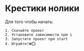 # Крестики нолики

Для того чтобы начать:
```
1. Скачайте проект
2. Установите зависимости npm i
3. Запустите проект npm start
4. Играйте!❌⭕️

```
